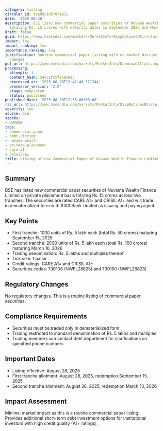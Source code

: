 ```yaml
---
category: listing
circular_id: 9aadd5add7071931
date: '2025-08-28'
description: BSE lists new commercial paper securities of Nuvama Wealth Finance Limited
  totaling Rs. 15 crores with maturity dates in September 2025 and March 2026.
draft: false
guid: https://www.bseindia.com/markets/MarketInfo/DispNoticesNCirculars.aspx?Noticeid={37D2AD14-D649-434C-BF8A-E5C7880AC4EC}&noticeno=20250828-37&dt=08/28/2025&icount=37&totcount=47&flag=0
impact: low
impact_ranking: low
importance_ranking: low
justification: Routine commercial paper listing with no market disruption or regulatory
  changes
pdf_url: https://www.bseindia.com/markets/MarketInfo/DownloadAttach.aspx?id=20250828-37&attachedId=
processing:
  attempts: 1
  content_hash: 54d31fc5fa5ec0a3
  processed_at: '2025-08-28T12:42:40.321244'
  processor_version: '2.0'
  stage: completed
  status: published
published_date: '2025-08-28T12:33:00+00:00'
rss_url: https://www.bseindia.com/markets/MarketInfo/DispNoticesNCirculars.aspx?Noticeid={37D2AD14-D649-434C-BF8A-E5C7880AC4EC}&noticeno=20250828-37&dt=08/28/2025&icount=37&totcount=47&flag=0
severity: low
source: bse
stocks:
- NUVAMA
tags:
- commercial-paper
- debt-listing
- nuvama-wealth
- private-placement
- care-a1
- crisil-a1
title: Listing of new Commercial Paper of Nuvama Wealth Finance Limited
---
```


## Summary

BSE has listed new commercial paper securities of Nuvama Wealth Finance Limited on private placement basis totaling Rs. 15 crores across two tranches. The securities are rated CARE A1+ and CRISIL A1+ and will trade in dematerialized form with ICICI Bank Limited as issuing and paying agent.

## Key Points

- First tranche: 1000 units of Rs. 5 lakh each (total Rs. 50 crores) maturing September 15, 2025
- Second tranche: 2000 units of Rs. 5 lakh each (total Rs. 100 crores) maturing March 10, 2026
- Trading denomination: Rs. 5 lakhs and multiples thereof
- Tick size: 1 paise
- Credit ratings: CARE A1+ and CRISIL A1+
- Securities codes: 730106 (NWFL28825) and 730100 (NWFL26825)

## Regulatory Changes

No regulatory changes. This is a routine listing of commercial paper securities.

## Compliance Requirements

- Securities must be traded only in dematerialized form
- Trading restricted to standard denomination of Rs. 5 lakhs and multiples
- Trading members can contact debt department for clarifications on specified phone numbers

## Important Dates

- Listing effective: August 28, 2025
- First tranche allotment: August 28, 2025, redemption September 15, 2025
- Second tranche allotment: August 26, 2025, redemption March 10, 2026

## Impact Assessment

Minimal market impact as this is a routine commercial paper listing. Provides additional short-term debt investment options for institutional investors with high credit quality (A1+ ratings).